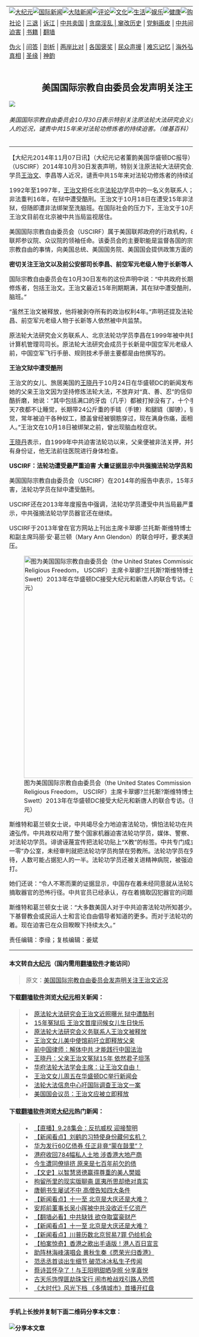 <a name="1" id="1" target="_blank"></a><span id="1"></span>
<table border="0"><tr><td colspan="2" VALIGN=TOP><a href="https://github.com/asdfgt5/djy/blob/master/gb/nsc413.md#1"><img src="https://raw.githubusercontent.com/asdfgt5/1/master/t/djy/1.jpg" title="大纪元"></a><a href="https://github.com/asdfgt5/djy/blob/master/gb/n24hr.md#1"><img src="https://raw.githubusercontent.com/asdfgt5/1/master/t/djy/3.jpg" title="国际新闻"></a><a href="https://github.com/asdfgt5/djy/blob/master/gb/nsc413.md#1"><img src="https://raw.githubusercontent.com/asdfgt5/1/master/t/djy/4.jpg" title="大陆新闻"></a><a href="https://github.com/asdfgt5/djy/blob/master/gb/news392.md#1"><img src="https://raw.githubusercontent.com/asdfgt5/1/master/t/djy/5.jpg" title="评论"></a><a href="https://github.com/asdfgt5/djy/blob/master/gb/news2007.md#1"><img src="https://raw.githubusercontent.com/asdfgt5/1/master/t/djy/6.jpg" title="文化"></a><a href="https://github.com/asdfgt5/djy/blob/master/gb/news2008.md#1"><img src="https://raw.githubusercontent.com/asdfgt5/1/master/t/djy/7.jpg" title="生活"></a><a href="https://github.com/asdfgt5/djy/blob/master/gb/ncyule.md#1"><img src="https://raw.githubusercontent.com/asdfgt5/1/master/t/djy/8.jpg" title="娱乐"></a><a href="https://github.com/asdfgt5/djy/blob/master/gb/nsc1002.md#1"><img src="https://raw.githubusercontent.com/asdfgt5/1/master/t/djy/9.jpg" title="健康"><a href="https://www.youlucky.com"><img src="https://raw.githubusercontent.com/asdfgt5/1/master/t/djy/10.jpg" title="购物"></a><a href="https://www.supportepoch.org/donation?utm_medium=epochtimes&utm_source=referral&utm_campaign=donate_button_djyhomepage"><img src="https://raw.githubusercontent.com/asdfgt5/1/master/t/djy/12.jpg" title="捐款"></a></td></tr>
<tr><td colspan="2" VALIGN=TOP><a target="_blank" href="https://git.io/fjCRf">社论</a> | <a target="_blank" href="https://github.com/asdfgt5/djy/blob/master/gb/nf5657.md#1">三退</a> | <a target="_blank" href="https://github.com/asdfgt5/djy/blob/master/gb/nf6123.md#1">诉江</a> | <a target="_blank" href="https://github.com/asdfgt5/djy/blob/master/gb/nf1176117.md#1">中共卖国</a> | <a target="_blank" href="https://github.com/asdfgt5/djy/blob/master/gb/nf5773.md#1">贪腐淫乱 | <a target="_blank" href="https://github.com/asdfgt5/djy/blob/master/gb/nf1176115.md#1">窜改历史</a> | <a target="_blank" href="https://github.com/asdfgt5/djy/blob/master/gb/nf1176107.md#1">党魁画皮</a> | <a target="_blank" href="https://github.com/asdfgt5/djy/blob/master/gb/nf1320400.md#1">中共间谍</a> | <a target="_blank" href="https://github.com/asdfgt5/djy/blob/master/gb/nf1176114.md#1">破坏传统</a> | <a target="_blank" href="https://github.com/asdfgt5/djy/blob/master/gb/nf5287.md#1">恶贯满盈</a> | <a target="_blank" href="https://github.com/asdfgt5/djy/blob/master/gb/ncid278.md#1">人权</a> | <a target="_blank" href="https://github.com/asdfgt5/djy/blob/master/gb/nf1176111.md#1">迫害</a> | <a target="_blank" href="https://github.com/asdfgt5/djy/blob/master/gb/nf1235328.md#1">书籍</a> | <a target="_blank" href="https://github.com/asdfgt5/fq/blob/master/README.md?zsrh#1">翻墙</a></p><p><a target="_blank" href="https://github.com/asdfgt5/djy/blob/master/gb/nf5562.md#1">伪火</a> | <a target="_blank" href="https://github.com/asdfgt5/djy/blob/master/gb/nf4378.md#1">问答</a> | <a target="_blank" href="https://github.com/asdfgt5/djy/blob/master/gb/nf5792.md#1">剖析</a> | <a target="_blank" href="https://github.com/asdfgt5/djy/blob/master/gb/nf5735.md#1">两岸比对</a> | <a target="_blank" href="https://github.com/asdfgt5/djy/blob/master/gb/nf6119.md#1">各国褒奖</a> | <a target="_blank" href="https://github.com/asdfgt5/djy/blob/master/gb/nf6120.md#1">民众声援</a> | <a target="_blank" href="https://github.com/asdfgt5/djy/blob/master/gb/nf1188594.md#1">难忘记忆</a> | <a target="_blank" href="https://github.com/asdfgt5/djy/blob/master/gb/nf3180.md#1">海外弘传</a> | <a target="_blank" href="https://github.com/asdfgt5/djy/blob/master/gb/nf5410.md#1">万人上访</a> | <a target="_blank" href="https://github.com/asdfgt5/ntdtv/blob/master/gb/prog1530_1.md#1">和平抗议</a> | <a target="_blank" href="https://github.com/asdfgt5/djy/blob/master/gb/nf4386.md#1">支持</a> | <a target="_blank" href="https://github.com/asdfgt5/djy/blob/master/gb/nf4389.md#1">真相</a> | <a target="_blank" href="https://github.com/asdfgt5/djy/blob/master/gb/nf5790.md#1">圣缘</a> | <a target="_blank" href="https://github.com/asdfgt5/djy/blob/master/gb/nf4786.md#1">神韵</a></td></tr>
<tr><td VALIGN=TOP width="626"><h2 align=center>美国国际宗教自由委员会发声明关注王治文近况</h2>
<img src="http://i.epochtimes.com/assets/uploads/2014/11/1411061403422639-600x400.jpg" />
<h6>美国国际宗教自由委员会10月30日表示特别关注原法轮大法研究会义务联系人王治文、李昌等人的近况，谴责中共15年来对法轮功修炼者的持续迫害。（维基百科）
</h6>
<hr>
<p>【大纪元2014年11月07日讯】（大纪元记者董韵美国华盛顿DC报导）美国国际宗教自由委员会（USCIRF）2014年10月30日发表声明，特别关注原法轮大法研究会义务联系人、北京<a href="https://github.com/asdfgt5/djy/blob/master/gb/tag/%E6%B3%95%E8%BD%AE%E5%8A%9F.md">法轮功</a>学员<a href="https://github.com/asdfgt5/djy/blob/master/gb/tag/%E7%8E%8B%E6%B2%BB%E6%96%87.md">王治文</a>、李昌等人近况，谴责中共15年来对法轮功修炼者的持续迫害。</p>
<p>1992年至1997年，<a href="https://github.com/asdfgt5/djy/blob/master/gb/tag/%E7%8E%8B%E6%B2%BB%E6%96%87.md">王治文</a>担任北京<a href="https://github.com/asdfgt5/djy/blob/master/gb/tag/%E6%B3%95%E8%BD%AE%E5%8A%9F.md">法轮功</a>学员中的一名义务联系人；1999年7月20日被中共非法重判16年，在狱中遭受酷刑。王治文于10月18日在遭受15年非法监禁后从北京前进监狱出狱，但随即遭非法绑架至洗脑班。在国际社会的压力下，王治文于10月24日从洗脑班被释放。王治文目前在北京被中共当局监视居住。</p>
<p>美国国际宗教自由委员会（USCIRF）属于美国联邦政府的行政机构，8位委员分别由美国总统及联邦参议院、众议院的领袖任命。该委员会的主要职能是监督各国的宗教自由现况以及有无违反宗教自由的事情，向美国总统、美国国务院、美国国会提供政策方面的建议。</p>
<p><b>密切关注王治文以及前公安部司长李昌、前空军元老级人物于长新等人</b></p>
<p>国际宗教自由委员会在10月30日发布的这份声明中说：“中共政府长期以来一直诋毁法轮功及其修炼者，包括王治文。王治文最近15年刑期期满，其在狱中遭受酷刑，一出狱即被拘留至一个洗脑班。”</p>
<p>“虽然王治文被释放，他将被剥夺所有的政治权利4年。”声明还提及法轮功修炼者前公安部司长李昌、前空军元老级人物于长新等人依然被中共监禁。</p>
<p>原法轮大法研究会义务联系人、北京法轮功学员李昌在1999年被中共重判18年，他是前公安部计算机管理司司长。原法轮大法研究会成员于长新是中国空军元老级人物，在法轮功被镇压之前，中国空军飞行手册、规则技术手册主要都是由他撰写的。</p>
<p><b>王治文狱中遭受酷刑</b></p>
<p>王治文的女儿、旅居美国的<a href="https://github.com/asdfgt5/djy/blob/master/gb/tag/%E7%8E%8B%E6%99%93%E4%B8%B9.md">王晓丹</a>于10月24日在华盛顿DC的新闻发布会现场向媒体记者讲述了她的父亲王治文因为坚持修炼法轮大法，不放弃对“真、善、忍”的信仰，在被关押的期间遭受残酷折磨，她说：“其中包括满口的牙齿（几乎）都被打掉没有了，十个手指头指甲被牙签穿透，7天7夜都不让睡觉，长期带24公斤重的手链（手镣）和腿链（脚镣），锁骨打碎了，常年不让睡足觉，常年被迫干各种奴工，膝盖曾经被钢筋穿过，现在满身伤痛，面相变成了一个很憔悴的老人。”王治文在10月18日被绑架之前，曾出现脑血栓症状。 </p>
<p><a href="https://github.com/asdfgt5/djy/blob/master/gb/tag/%E7%8E%8B%E6%99%93%E4%B8%B9.md">王晓丹</a>表示，自1999年中共迫害法轮功以来，父亲便被非法关押，并失去身份证。由于目前没有身份证，他无法前往医院进行身体检查。</p>
<p><b>USCIRF：法轮功遭受最严重迫害 大量证据显示中共强摘法轮功学员和良心犯器官</b></p>
<p>美国国际宗教自由委员会（USCIRF）在2014年的报告中表示，15年来中共持续对法轮功迫害，法轮功学员在狱中遭受酷刑。</p>
<p>USCIRF还在2013年年度报告中强调，法轮功学员遭受中共当局最严重的迫害，有大量指控显示，中共强摘法轮功学员器官还在继续。</p>
<p>USCIRF于2013年曾在官方网站上刊出主席卡翠娜·兰托斯·斯维特博士（Katrina Lantos Swett）和副主席玛丽·安·葛兰顿（Mary Ann Glendon）的联合呼吁，要求美国在法轮功问题上向中共施压。</p>
<figure id="attachment_5791357" style="width: 600px" class="wp-caption aligncenter"><img src="http://i.epochtimes.com/assets/uploads/2014/11/1307260640412192-600x338.jpg" alt="图为美国国际宗教自由委员会（the United States Commission on International Religious Freedom， USCIRF）主席卡翠娜?兰托斯?斯维特博士（Katrina Lantos Swett）2013年在华盛顿DC接受大纪元和新唐人的联合专访。（摄影：方明／大纪元）" title="图为美国国际宗教自由委员会（the United States Commission on International Religious Freedom， USCIRF）主席卡翠娜?兰托斯?斯维特博士（Katrina Lantos Swett）2013年在华盛顿DC接受大纪元和新唐人的联合专访。（摄影：方明／大纪元）" width="600" b="338"
	class="size-large wp-image-5791357" /></a><figcaption class="wp-caption-text">图为美国国际宗教自由委员会（the United States Commission on International Religious Freedom， USCIRF）主席卡翠娜?兰托斯?斯维特博士（Katrina Lantos Swett）2013年在华盛顿DC接受大纪元和新唐人的联合专访。（摄影：方明／大纪元）</figcaption></figure>
<p>斯维特和葛兰顿女士说，中共竭尽全力地迫害法轮功，惧怕法轮功在共产党意识形态控制之外迅速弘传。中共政权动用了整个国家机器迫害法轮功学员，媒体、警察、教育、司法等都被用来针对法轮功学员。诽谤诬蔑宣传把法轮功贴上“X教”的标签。中共专门成立了凌驾于法律之上的“六一零”办公室，未经审判就把法轮功学员拘禁在劳教所。法轮功学员在劳教所受到酷刑折磨和虐待，人数可能占据犯人的一半。法轮功学员还被关进精神病院，被强迫服用药物，遭到电击和殴打。</p>
<p>她们还说：“令人不寒而栗的证据显示，中国存在着未经同意就从法轮功学员和其他被关押者身上摘取器官的恐怖行径。中共官员已经承认，存在着摘取囚犯器官的问题。”</p>
<p>斯维特和葛兰顿女士说：“大多数美国人对于中共迫害法轮功所知甚少。我们对于西藏佛教徒、地下基督教会或民运人士和言论自由倡导者知道的更多。而对于法轮功的迫害，是在隐秘地进行着。现在迫害已在众目睽睽下持续太久。”</p>
<p>责任编辑：李缘；复核编辑：姜斌</p>
<hr>

#### 本文转自<a href="http://www.epochtimes.com">大纪元</a>（国内需用<a href="https://git.io/JesJV">翻墙软件</a>才能访问）
> 原文：<a href="http://www.epochtimes.com/gb/14/11/7/n4290072.htm">美国国际宗教自由委员会发声明关注王治文近况</a>
#### 下载<a href="https://git.io/JesJV">翻墙软件</a>浏览<a href="http://www.epochtimes.com">大纪元</a>相关新闻：
> <li><a href="http://www.epochtimes.com/gb/14/11/2/n4286646.htm">原法轮大法研究会王治文近照曝光 狱中遭酷刑</a></li>
> <li><a href="http://www.epochtimes.com/gb/14/10/30/n4283866.htm">15年冤狱后 王治文首度问候女儿生日快乐</a></li>
> <li><a href="http://www.epochtimes.com/gb/14/10/27/n4282095.htm">原法轮大法研究会义务联系人王治文被释放</a></li>
> <li><a href="http://www.epochtimes.com/gb/14/10/25/n4280315.htm">王治文女儿美中使馆前吁立即释放父亲</a></li>
> <li><a href="http://www.epochtimes.com/gb/14/10/25/n4280215.htm">前中国律师：解体中共 才能践行中国法治</a></li>
> <li><a href="http://www.epochtimes.com/gb/14/10/24/n4280150.htm">王晓丹：父亲王治文冤狱15年 依然君子坦荡</a></li>
> <li><a href="http://www.epochtimes.com/gb/14/10/25/n4280189.htm">华府法轮大法学会主席：让王治文自由！</a></li>
> <li><a href="http://www.epochtimes.com/gb/14/10/24/n4280024.htm">王治文女儿周五在华盛顿DC举行新闻会</a></li>
> <li><a href="http://www.epochtimes.com/gb/14/10/24/n4279416.htm">法轮大法信息中心吁国际调查王治文一案</a></li>
> <li><a href="http://www.epochtimes.com/gb/14/10/23/n4278525.htm">美国国会议员：王治文应被立即释放</a></li>

#### 下载<a href="https://git.io/JesJV">翻墙软件</a>浏览<a href="http://www.epochtimes.com">大纪元</a>热门新闻：
> <li><a href="http://www.epochtimes.com/gb/19/9/24/n11544233.htm">【直播】9.28集会：反抗威权 迎接黎明</a></li>
> <li><a href="http://www.epochtimes.com/gb/19/9/27/n11551223.htm">【新闻看点】刘鹤的习特使身份藏何玄机？</a></li>
> <li><a href="http://www.epochtimes.com/gb/19/9/27/n11551310.htm">华为发行60亿债券 任正非竟“蒙在鼓里”？</a></li>
> <li><a href="http://www.epochtimes.com/gb/19/9/27/n11551088.htm">港府收回784幅私人土地 涉香港大地产商</a></li>
> <li><a href="http://www.epochtimes.com/gb/15/9/3/n4519621.htm">今生遭同僚排挤 原来是七百年前欠的债</a></li>
> <li><a href="http://www.epochtimes.com/gb/19/9/22/n11539138.htm">【文史】以智慧贤德赢得尊重的美人樊姬</a></li>
> <li><a href="http://www.epochtimes.com/gb/19/9/22/n11539196.htm">拘留所里的现实版聊斋 匪夷所思却绝对真实</a></li>
> <li><a href="http://www.epochtimes.com/gb/19/9/20/n11534314.htm">唐朝书生屡试不中 高僧告知四大条件</a></li>
> <li><a href="http://www.epochtimes.com/gb/19/9/26/n11548856.htm">【新闻看点】十一至 北京是大庆还是大难？</a></li>
> <li><a href="http://www.epochtimes.com/gb/19/9/26/n11547317.htm">安邦前董事长吴小晖被中共没收近千亿资产</a></li>
> <li><a href="http://www.epochtimes.com/gb/19/9/25/n11546931.htm">【翻墙必看】中共缺钱 欲夺取富豪财产</a></li>
> <li><a href="http://www.epochtimes.com/gb/19/9/26/n11548856.htm">【新闻看点】十一至 北京是大庆还是大难？</a></li>
> <li><a href="http://www.epochtimes.com/gb/19/9/25/n11546490.htm">【新闻看点】川普历数北京贸易7罪 仍给机会</a></li>
> <li><a href="http://www.epochtimes.com/gb/19/9/26/n11547040.htm">【拍案惊奇】香港之歌出手语版！港人百日宣言</a></li>
> <li><a href="http://www.epochtimes.com/gb/19/9/23/n11541692.htm">助阵林海峰演唱会 黄秋生奏《愿荣光归香港》</a></li>
> <li><a href="http://www.epochtimes.com/gb/19/9/27/n11551445.htm">范丞丞首谈出生细节 破范冰冰私生子传闻</a></li>
> <li><a href="http://www.epochtimes.com/gb/19/9/26/n11547898.htm">蔡诗芸怀孕了！与王阳明甜晒孕照 分享喜悦</a></li>
> <li><a href="http://www.epochtimes.com/gb/19/9/25/n11546599.htm">古天乐饰悍匪劫珠宝行 闹市枪战戏引路人恐慌</a></li>
> <li><a href="http://www.epochtimes.com/gb/19/9/26/n11548085.htm">《大时代》风光下档 《多情城市》首播开红盘</a></li>
<hr>

#### 手机上长按并复制下面二维码分享本文章：<br><br><img src="http://www.hehaibao.com/qr/index.php?m=1&e=L&p=10&t=&d=https://github.com/asdfgt5/djy/blob/master/gb/14/11/7/n4290072.md%231" title="分享本文章"></td><td VALIGN=TOP><a href="https://github.com/asdfgt5/djy/blob/master/gb/16/1/21/n4622075.md?dfh#1" target="_blank"><img src="https://raw.githubusercontent.com/asdfgt5/djy/master/gb/300/wei-f1.jpg" title="中共的伪火骗局"  alt="中共的伪火骗局"></a><br><a href="https://github.com/asdfgt5/yh/blob/master/README.md?dfh#1" target="_blank"><img src="https://raw.githubusercontent.com/asdfgt5/djy/master/gb/300/yong-h.jpg" title="永恒的见证"  alt="永恒的见证"></a><br><a href="https://github.com/asdfgt5/djy/blob/master/gb/13/9/29/n3974789.md?dfh#1" target="_blank"><img src="https://raw.githubusercontent.com/asdfgt5/djy/master/gb/300/shang-lnz.jpg" title="善良女子被中共投男牢"  alt="善良女子被中共投男牢"></a><br><a href="https://github.com/asdfgt5/djy/blob/master/gb/16/3/16/n4663449.md?dfh#1" target="_blank"><img src="https://raw.githubusercontent.com/asdfgt5/djy/master/gb/300/huo-z3.jpg" title="警卫目击活摘器官"  alt="警卫目击活摘器官"></a><br><a href="https://github.com/asdfgt5/djy/blob/master/gb/16/8/7/n8177641.md?dfh#1" target="_blank"><img src="https://raw.githubusercontent.com/asdfgt5/djy/master/gb/300/huo-z4.jpg" title="证人描述活摘恐怖"  alt="证人描述活摘恐怖"></a><br><a href="https://github.com/asdfgt5/djy/blob/master/gb/10/4/19/n2881569.md?dfh#1" target="_blank"><img src="https://raw.githubusercontent.com/asdfgt5/djy/master/gb/300/huo-z1.jpg" title="揭开活摘器官黑幕"  alt="揭开活摘器官黑幕"></a><br><a href="https://github.com/asdfgt5/djy/blob/master/gb/10/11/7/n3077476.md?dfh#1" target="_blank"><img src="https://raw.githubusercontent.com/asdfgt5/djy/master/gb/300/ma-ks.jpg" title="马克思的成魔之路"  alt="马克思的成魔之路"></a><br><a href="https://github.com/asdfgt5/djy/blob/master/gb/14/6/9/n4173977.md?dfh#1" target="_blank"><img src="https://raw.githubusercontent.com/asdfgt5/djy/master/gb/300/chang-zs.jpg" title="藏字石 蕴天机"  alt="藏字石 蕴天机"></a><br><a href="https://github.com/asdfgt5/djy/blob/master/gb/18/5/10/n10381511.md?dfh#1" target="_blank"><img src="https://raw.githubusercontent.com/asdfgt5/djy/master/gb/300/st1.jpg" title="关注3亿人三退"  alt="关注3亿人三退"></a><br><a href="https://github.com/asdfgt5/djy/blob/master/gb/18/3/21/n10237682.md?dfh#1" target="_blank"><img src="https://raw.githubusercontent.com/asdfgt5/djy/master/gb/300/jie-t.jpg" title="解体中共复兴中华"  alt="解体中共复兴中华"></a><br><a href="https://github.com/asdfgt5/djy/blob/master/gb/9/2/9/n2422991.md?dfh#1" target="_blank"><img src="https://raw.githubusercontent.com/asdfgt5/djy/master/gb/300/gao-zs.jpg" title="中共迫害良心律师"  alt="中共迫害良心律师"></a><br><a href="https://github.com/asdfgt5/djy/blob/master/gb/18/12/9/n10900044.md?dfh#1" target="_blank"><img src="https://raw.githubusercontent.com/asdfgt5/djy/master/gb/300/sj1.jpg" title="303万人举报江泽民"  alt="303万人举报江泽民"></a><br><a href="https://github.com/asdfgt5/djy/blob/master/gb/18/8/28/n10672014.md?dfh#1" target="_blank"><img src="https://raw.githubusercontent.com/asdfgt5/djy/master/gb/300/sj2.jpg" title="这些官员为何起诉江泽民"  alt="这些官员为何起诉江泽民"></a><br><a href="https://github.com/asdfgt5/djy/blob/master/gb/8/12/18/n2367165.md?dfh#1" target="_blank"><img src="https://raw.githubusercontent.com/asdfgt5/djy/master/gb/300/liangan.jpg" title="海峡两岸的强烈对比"  alt="海峡两岸的强烈对比"></a><br><a href="https://github.com/asdfgt5/djy/blob/master/gb/15/5/5/n4427238.md?dfh#1" target="_blank"><img src="https://raw.githubusercontent.com/asdfgt5/djy/master/gb/300/jia-ndzl.jpg" title="加拿大总理的贺信"  alt="加拿大总理的贺信"></a><br><a href="https://github.com/asdfgt5/djy/blob/master/gb/11/6/17/n3289382.md?dfh#1" target="_blank"><img src="https://raw.githubusercontent.com/asdfgt5/djy/master/gb/300/xiao-wd.jpg" title="探寻真相兼听则明"  alt="探寻真相兼听则明"></a><br><a href="https://github.com/asdfgt5/djy/blob/master/gb/18/10/27/n10812623.md?dfh#1" target="_blank"><img src="https://raw.githubusercontent.com/asdfgt5/djy/master/gb/300/yindu.jpg" title="印度媒体报道东方"  alt="印度媒体报道东方"></a><br><a href="https://github.com/asdfgt5/djy/blob/master/gb/18/6/9/n10469652.md?dfh#1" target="_blank"><img src="https://raw.githubusercontent.com/asdfgt5/djy/master/gb/300/xie-j.jpg" title="不一样的海外校园"  alt="不一样的海外校园"></a><br><a href="https://github.com/asdfgt5/djy/blob/master/gb/7/4/5/n1669415.md?dfh#1" target="_blank"><img src="https://raw.githubusercontent.com/asdfgt5/djy/master/gb/300/li-up.jpg" title="从大师到徒弟的传奇"  alt="从大师到徒弟的传奇"></a><br><a href="https://github.com/asdfgt5/djy/blob/master/gb/17/5/26/n9191512.md?dfh#1" target="_blank"><img src="https://raw.githubusercontent.com/asdfgt5/djy/master/gb/300/zfl2.jpg" title="亿万人与东方一本奇书"  alt="亿万人与东方一本奇书"></a><br><a href="https://github.com/asdfgt5/djy/blob/master/gb/13/11/27/n4020290.md?dfh#1" target="_blank"><img src="https://raw.githubusercontent.com/asdfgt5/djy/master/gb/300/zhen-h.jpg" title="大陆见不到的震撼场面"  alt="大陆见不到的震撼场面"></a><br><a href="https://github.com/asdfgt5/djy/blob/master/gb/15/7/17/n4482910.md?dfh#1" target="_blank"><img src="https://raw.githubusercontent.com/asdfgt5/djy/master/gb/300/dalu-sk.jpg" title="人心向善 大陆当初盛况"  alt="人心向善 大陆当初盛况"></a><br><a href="https://github.com/asdfgt5/djy/blob/master/gb/9/10/15/n2689419.md?dfh#1" target="_blank"><img src="https://raw.githubusercontent.com/asdfgt5/djy/master/gb/300/zfl1.jpg" title="追寻真理 这书讲什么"  alt="追寻真理 这书讲什么"></a><br><a href="https://github.com/asdfgt5/fq/blob/master/README.md?dfh#1" target="_blank"><img src="https://raw.githubusercontent.com/asdfgt5/djy/master/gb/300/fq1.jpg" title="下载免费翻墙软件"  alt="下载免费翻墙软件"></a><br></td></tr></table>
